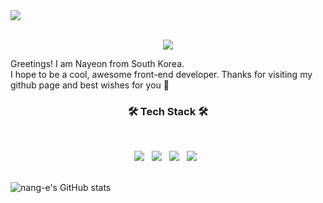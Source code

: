 <img src="https://capsule-render.vercel.app/api?type=shark&color=0:ee9ca7,100:ffdde1&height=230&section=header&text=Make%20it%20Count&fontSize=90&fontAlignY=40" />
<p align="center">
</br>
<img src="https://img.shields.io/badge/nange-EA4AAA?style=for-the-badge&logo=GitHub Sponsors&logoColor=black"/></a> 
<br>

Greetings! I am Nayeon from South Korea.  
I hope to be a cool, awesome front-end developer.
Thanks for visiting my github page and best wishes for you :gift_heart:


<h3 align="center"><b>🛠 Tech Stack 🛠</b></h3>
</br>
<p align="center">
<img src="https://img.shields.io/badge/R-276DC3?style=flat-square&logo=R&logoColor=white"/></a> &nbsp
<img src="https://img.shields.io/badge/R STUDIO-75AADB?style=flat-square&logo=RStudio&logoColor=white"/></a> &nbsp
<img src="https://img.shields.io/badge/Python-3776AB?style=flat-square&logo=Python&logoColor=white"/></a> &nbsp
<img src="https://img.shields.io/badge/Tableau-E97627?style=flat-square&logo=Tableau&logoColor=white"/></a> &nbsp
<br>
<br>

![nang-e's GitHub stats](https://github-readme-stats.vercel.app/api?username=nang-e&show_icons=true&theme=omni)
<br>
<br>




<!--
**nang-e/nang-e** is a ✨ _special_ ✨ repository because its `README.md` (this file) appears on your GitHub profile.

Here are some ideas to get you started:

- 🔭 I’m currently working on ...
- 🌱 I’m currently learning ...
- 👯 I’m looking to collaborate on ...
- 🤔 I’m looking for help with ...
- 💬 Ask me about ...
- 📫 How to reach me: ...
- 😄 Pronouns: ...
- ⚡ Fun fact: ...
-->
